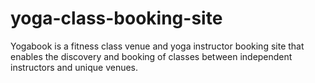 # yoga-class-booking-site
Yogabook is a fitness class venue and yoga instructor booking site that enables the discovery and booking of classes between independent instructors and unique venues.
